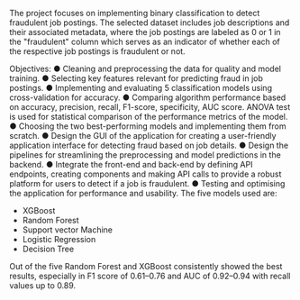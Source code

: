 The project focuses on implementing binary classification to detect fraudulent job postings. The selected dataset includes job descriptions and their associated metadata, where the job postings are labeled as 0 or 1 in the "fraudulent" column which serves as an indicator of whether each of the respective job postings is fraudulent or not. 

Objectives:
● Cleaning and preprocessing the data for quality and model training.
● Selecting key features relevant for predicting fraud in job postings.
● Implementing and evaluating 5 classification models using cross-validation for accuracy.
● Comparing algorithm performance based on accuracy, precision, recall, F1-score, specificity, AUC score. ANOVA test is used for statistical comparison of the performance metrics of the model.
● Choosing the two best-performing models and implementing them from scratch.
● Design the GUI of the application for creating a user-friendly application interface for detecting fraud based on job details.
● Design the pipelines for streamlining the preprocessing and model predictions in the backend.
● Integrate the front-end and back-end by defining API endpoints, creating components and making API calls to provide a robust platform for users to detect if a job is fraudulent.
● Testing and optimising the application for performance and usability.
The five models used are:
- XGBoost
- Random Forest
- Support vector Machine
- Logistic Regression
- Decision Tree

Out of the five Random Forest and XGBoost consistently showed the best results, especially in F1 score of 0.61–0.76 and AUC of 0.92–0.94 with recall values up to 0.89.